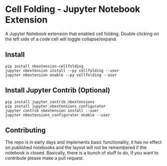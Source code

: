 # Cell Folding - Jupyter Notebook Extension

A Jupyter Notebook extension that enabled cell folding. Double clicking on the left side of a code cell will toggle collapse/expand.

## Install
```
pip install nbextension-cellfolding
jupyter nbextension install --py cellfolding --user
jupyter nbextension enable --py cellfolding --user 
```
## Install Jupyter Contrib (Optional)
```
pip install jupyter_contrib_nbextensions
pip install jupyter_nbextensions_configurator
jupyter contrib nbextension install --user 
jupyter nbextensions_configurator enable --user
```

## Contributing

The repo is in early days and implements basic functionality, it has no effect on published notebooks and the layout will not be remembered if the notebook is closed. Basically, there is a bunch of stuff to do, if you want to contribute please make a pull request.
